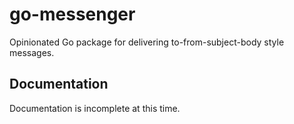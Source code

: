 # go-messenger

Opinionated Go package for delivering to-from-subject-body style messages.

## Documentation

Documentation is incomplete at this time.